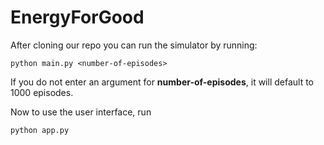 # EnergyForGood

After cloning our repo you can run the simulator by running: 

```
python main.py <number-of-episodes>
```

If you do not enter an argument for **number-of-episodes**, it will default to 1000 episodes. 


Now to use the user interface, run
```
python app.py
```
